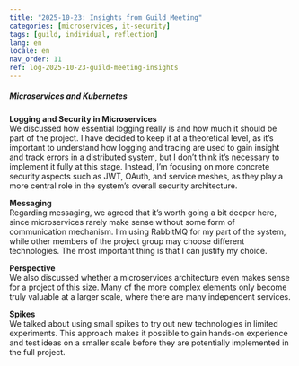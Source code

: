```yaml
---
title: "2025-10-23: Insights from Guild Meeting"
categories: [microservices, it-security]
tags: [guild, individual, reflection]
lang: en
locale: en
nav_order: 11
ref: log-2025-10-23-guild-meeting-insights
---
```

##### Microservices and Kubernetes  
**Logging and Security in Microservices**  
We discussed how essential logging really is and how much it should be part of the project. I have decided to keep it at a theoretical level, as it’s important to understand how logging and tracing are used to gain insight and track errors in a distributed system, but I don’t think it’s necessary to implement it fully at this stage. Instead, I’m focusing on more concrete security aspects such as JWT, OAuth, and service meshes, as they play a more central role in the system’s overall security architecture.  

**Messaging**  
Regarding messaging, we agreed that it’s worth going a bit deeper here, since microservices rarely make sense without some form of communication mechanism. I’m using RabbitMQ for my part of the system, while other members of the project group may choose different technologies. The most important thing is that I can justify my choice.  

**Perspective**  
We also discussed whether a microservices architecture even makes sense for a project of this size. Many of the more complex elements only become truly valuable at a larger scale, where there are many independent services.  

**Spikes**  
We talked about using small spikes to try out new technologies in limited experiments. This approach makes it possible to gain hands-on experience and test ideas on a smaller scale before they are potentially implemented in the full project.  